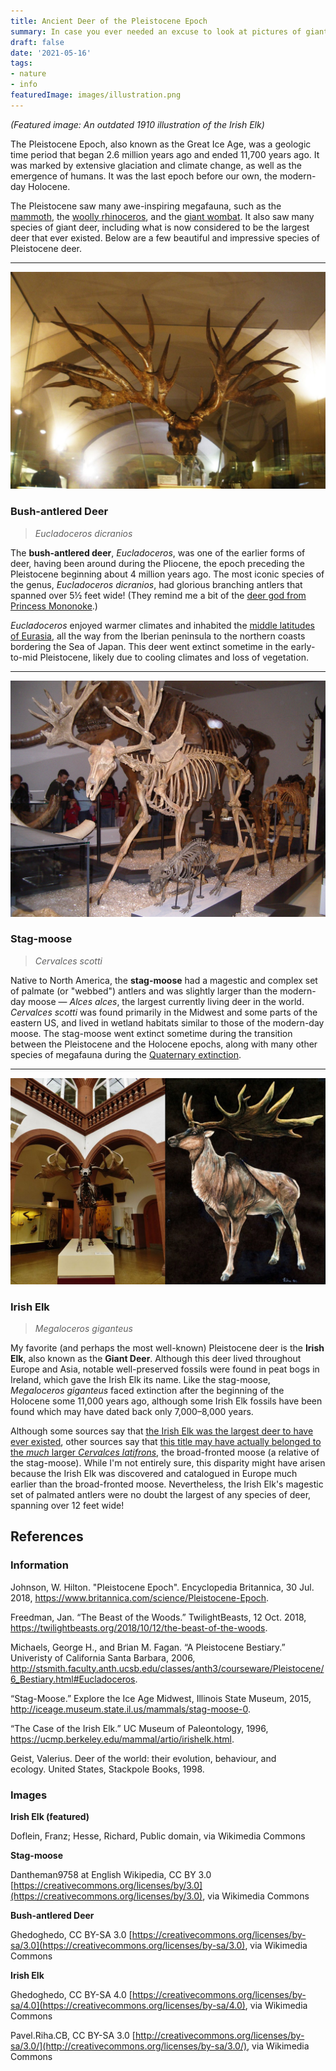 ```yaml
---
title: Ancient Deer of the Pleistocene Epoch
summary: In case you ever needed an excuse to look at pictures of giant antlers!
draft: false
date: '2021-05-16'
tags:
- nature
- info
featuredImage: images/illustration.png
---
```


*(Featured image: An outdated 1910 illustration of the Irish Elk)*

The Pleistocene Epoch, also known as the Great Ice Age, was a geologic time period that began 2.6 million years ago and ended 11,700 years ago. It was marked by extensive glaciation and climate change, as well as the emergence of humans. It was the last epoch before our own, the modern-day Holocene.

The Pleistocene saw many awe-inspiring megafauna, such as the [mammoth](https://www.britannica.com/animal/mammoth-extinct-mammal), the [woolly rhinoceros](https://www.britannica.com/animal/woolly-rhinoceros), and the [giant wombat](https://www.britannica.com/animal/Diprotodon). It also saw many species of giant deer, including what is now considered to be the largest deer that ever existed. Below are a few beautiful and impressive species of Pleistocene deer. 

---

![Bush-antlered deer](eucladoceros.png)

### Bush-antlered Deer

> *Eucladoceros dicranios*

The **bush-antlered deer**, *Eucladoceros*, was one of the earlier forms of deer, having been around during the Pliocene, the epoch preceding the Pleistocene beginning about 4 million years ago. The most iconic species of the genus, *Eucladoceros dicranios*, had glorious branching antlers that spanned over 5½ feet wide! (They remind me a bit of the [deer god from Princess Mononoke](https://ghibli.fandom.com/wiki/Forest_Spirit).)

*Eucladoceros* enjoyed warmer climates and inhabited the [middle latitudes of Eurasia](http://stsmith.faculty.anth.ucsb.edu/classes/anth3/courseware/Pleistocene/6_Bestiary.html#Eucladoceros), all the way from the Iberian peninsula to the northern coasts bordering the Sea of Japan. This deer went extinct sometime in the early-to-mid Pleistocene, likely due to cooling climates and loss of vegetation.

---

![Stag-moose](cervalces.png)

### Stag-moose

> *Cervalces scotti*

Native to North America, the **stag-moose** had a magestic and complex set of palmate (or "webbed") antlers and was slightly larger than the modern-day moose — *Alces alces*, the largest currently living deer in the world. *Cervalces scotti* was found primarily in the Midwest and some parts of the eastern US, and lived in wetland habitats similar to those of the modern-day moose. The stag-moose went extinct sometime during the transition between the Pleistocene and the Holocene epochs, along with many other species of megafauna during the [Quaternary extinction](https://en.wikipedia.org/wiki/Quaternary_extinction).

---

![Irish elk](megaloceros.png)

### Irish Elk 

> *Megaloceros giganteus*

My favorite (and perhaps the most well-known) Pleistocene deer is the **Irish Elk**, also known as the **Giant Deer**. Although this deer lived throughout Europe and Asia, notable well-preserved fossils were found in peat bogs in Ireland, which gave the Irish Elk its name. Like the stag-moose, *Megaloceros giganteus* faced extinction after the beginning of the Holocene some 11,000 years ago, although some Irish Elk fossils have been found which may have dated back only 7,000–⁠8,000 years.

Although some sources say that [the Irish Elk was the largest deer to have ever existed](https://ucmp.berkeley.edu/mammal/artio/irishelk.html), other sources say that [this title may have actually belonged to the *much* larger *Cervalces latifrons*](https://books.google.com/books?id=bcWZX-IMEVkC&pg=PA122&source=gbs_toc_r&cad=4#v=onepage&q=Cervalces%20latifrons&f=false), the broad-fronted moose (a relative of the stag-moose). While I'm not entirely sure, this disparity might have arisen because the Irish Elk was discovered and catalogued in Europe much earlier than the broad-fronted moose. Nevertheless, the Irish Elk's magestic set of palmated antlers were no doubt the largest of any species of deer, spanning over 12 feet wide!


## References

### Information

Johnson, W. Hilton. "Pleistocene Epoch". Encyclopedia Britannica, 30 Jul. 2018, https://www.britannica.com/science/Pleistocene-Epoch.

Freedman, Jan. “The Beast of the Woods.” TwilightBeasts, 12 Oct. 2018, https://twilightbeasts.org/2018/10/12/the-beast-of-the-woods.

Michaels, George H., and Brian M. Fagan. “A Pleistocene Bestiary.” Univeristy of California Santa Barbara, 2006, http://stsmith.faculty.anth.ucsb.edu/classes/anth3/courseware/Pleistocene/6_Bestiary.html#Eucladoceros.

“Stag-Moose.” Explore the Ice Age Midwest, Illinois State Museum, 2015, http://iceage.museum.state.il.us/mammals/stag-moose-0.

“The Case of the Irish Elk.” UC Museum of Paleontology, 1996, https://ucmp.berkeley.edu/mammal/artio/irishelk.html.

Geist, Valerius. Deer of the world: their evolution, behaviour, and ecology. United States, Stackpole Books, 1998.

### Images

**Irish Elk (featured)**

Doflein, Franz; Hesse, Richard, Public domain, via Wikimedia Commons

**Stag-moose**

Dantheman9758 at English Wikipedia, CC BY 3.0 [https://creativecommons.org/licenses/by/3.0](https://creativecommons.org/licenses/by/3.0), via Wikimedia Commons

**Bush-antlered Deer**

Ghedoghedo, CC BY-SA 3.0 [https://creativecommons.org/licenses/by-sa/3.0](https://creativecommons.org/licenses/by-sa/3.0), via Wikimedia Commons

**Irish Elk**

Ghedoghedo, CC BY-SA 4.0 [https://creativecommons.org/licenses/by-sa/4.0](https://creativecommons.org/licenses/by-sa/4.0), via Wikimedia Commons

Pavel.Riha.CB, CC BY-SA 3.0 [http://creativecommons.org/licenses/by-sa/3.0/](http://creativecommons.org/licenses/by-sa/3.0/), via Wikimedia Commons

